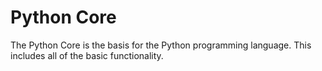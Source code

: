 # Python Core

The Python Core is the basis for the Python programming language. This includes all of the basic functionality.

<!-- 1. Core Built-in Libraries (Always Available)
These modules provide core functionality.

sys – System-specific parameters and functions
os – Operating system interaction
time – Time-related functions
datetime – Date and time manipulation
math – Mathematical functions
random – Random number generation
statistics – Basic statistical operations
functools – Higher-order functions and function utilities
itertools – Iterators for efficient looping
collections – Specialized container data types
heapq – Heap queue (priority queue)
bisect – Binary search functions
array – Arrays of fixed-type elements
copy – Shallow and deep copy operations
2. Numeric and Mathematical Libraries
These modules provide numerical and mathematical functions.

math – Basic math functions
random – Random number generation
statistics – Statistical calculations (mean, median, mode)
fractions – Rational numbers
decimal – Decimal floating-point arithmetic
numbers – Abstract base classes for numbers
3. String and Text Processing
Modules for working with text.

string – Common string operations
re – Regular expressions
difflib – Compare sequences (find differences)
textwrap – Formatting text with line wrapping
unicodedata – Unicode character database
codecs – Encoding and decoding of strings
4. File and Directory Handling
Modules for working with files, directories, and system paths.

os – Operating system interaction
os.path – File and directory path operations
shutil – High-level file operations (copy, move, delete)
pathlib – Object-oriented path operations
glob – File pattern matching
tempfile – Temporary files and directories
fnmatch – Unix-style filename pattern matching
5. Data Structures & Algorithms
Modules for efficient data storage and manipulation.

collections – Specialized data structures (deque, Counter, namedtuple)
heapq – Heap queue (priority queue)
bisect – Binary search utilities
array – Efficient array storage
6. Cryptography and Hashing
Modules for secure hashing and cryptographic operations.

hashlib – Secure hashes (SHA, MD5)
hmac – Keyed-hash message authentication code (HMAC)
7. Date and Time Handling
Modules for working with time and date.

time – Time-related functions
datetime – Date and time manipulation
calendar – Calendar operations
zoneinfo – Time zone support (Python 3.9+)
8. Networking & Internet
Modules for networking and web communication.

socket – Low-level networking interface
http – HTTP protocol modules
urllib – URL handling and HTTP requests
json – JSON parsing and serialization
xml – XML processing
email – Email message processing
smtplib – Sending emails via SMTP
imaplib – IMAP email fetching
ftplib – FTP protocol support
9. File Formats & Serialization
Modules for handling different file formats.

json – JSON encoding and decoding
csv – CSV file reading and writing
xml.etree.ElementTree – XML parsing
configparser – Parsing .ini config files
pickle – Python object serialization
marshal – Low-level Python object serialization
shelve – Persistent dictionary storage
10. Concurrency & Parallelism
Modules for multi-threading and multiprocessing.

threading – Thread-based parallelism
multiprocessing – Process-based parallelism
asyncio – Asynchronous I/O, event loop
concurrent.futures – High-level concurrency primitives
queue – Thread-safe queue implementation
11. Debugging, Testing, and Logging
Modules for debugging and logging.

logging – Logging framework
traceback – Extract and format stack traces
pdb – Python debugger
unittest – Unit testing framework
doctest – Test examples in docstrings
warnings – Warning control
cProfile – Performance profiling
12. Operating System Interaction
Modules for interacting with the system.

sys – System-specific parameters and functions
os – OS-dependent functionality
subprocess – Run system commands
shutil – High-level file operations
signal – Handling UNIX signals
platform – System information
13. Security & Access Control
Modules for security-related functionality.

getpass – Secure password input
grp – Unix group database access
pwd – Unix password database access
spwd – Unix shadow password database access
14. Graphical User Interface (GUI)
Modules for building GUI applications.

tkinter – Standard GUI toolkit
curses – Terminal handling for UNIX-like systems
15. Internationalization & Localization
Modules for handling multiple languages and locales.

locale – Internationalization services
gettext – Translation support
16. Miscellaneous Built-in Modules
dataclasses – Data classes (introduced in Python 3.7)
typing – Type hints and static type checking
inspect – Introspection of live objects
weakref – Weak references to objects
contextlib – Utilities for managing context managers
abc – Abstract base classes
enum – Define enumeration types -->
